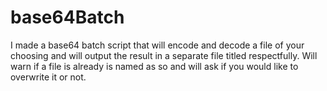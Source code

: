 # base64Batch
I made a base64 batch script that will encode and decode a file of your choosing and will output the result in a separate file titled respectfully. Will warn if a file is already is named as so and will ask if you would like to overwrite it or not.

